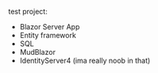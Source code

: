 test project:
- Blazor Server App
- Entity framework
- SQL
- MudBlazor
- IdentityServer4 (ima really noob in that)
